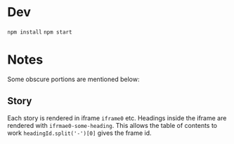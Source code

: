 # Dev

`npm install`
`npm start`

# Notes 

Some obscure portions are mentioned below: 

## Story
Each story is rendered in iframe `iframe0` etc. Headings inside the iframe are rendered with `ifrmae0-some-heading`. This allows the table of contents to work `headingId.split('-')[0]` gives the frame id. 